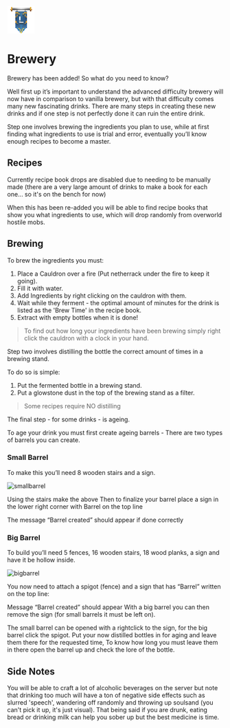 ![ribbon](L-ribbon.png) 

# Brewery


Brewery has been added! So what do you need to know?

Well first up it’s important to understand the advanced difficulty brewery will now have in comparison to vanilla brewery, but with that difficulty comes many new fascinating drinks. There are many steps in creating these new drinks and if one step is not perfectly done it can ruin the entire drink.

Step one involves brewing the ingredients you plan to use, while at first finding what ingredients to use is trial and error, eventually you’ll know enough recipes to become a master.

## Recipes

Currently recipe book drops are disabled due to needing to be manually made (there are a very large amount of drinks to make a book for each one... so it's on the bench for now)

When this has been re-added you will be able to find recipe books that show you what ingredients to use, which will drop randomly from overworld hostile mobs.

## Brewing

To brew the ingredients you must:

1. Place a Cauldron over a fire (Put netherrack under the fire to keep it going).
2. Fill it with water.
3. Add Ingredients by right clicking on the cauldron with them.
4. Wait while they ferment - the optimal amount of minutes for the drink is listed as the 'Brew Time' in the recipe book.
5. Extract with empty bottles when it is done!

>To find out how long your ingredients have been brewing simply right click the cauldron with a clock in your hand.

Step two involves distilling the bottle the correct amount of times in a brewing stand.

To do so is simple:

1. Put the fermented bottle in a brewing stand.
2. Put a glowstone dust in the top of the brewing stand as a filter.

>Some recipes require NO distilling

The final step - for some drinks - is ageing.

To age your drink you must first create ageing barrels - There are two types of barrels you can create.

### Small Barrel
To make this you’ll need 8 wooden stairs and a sign.

![smallbarrel](https://i.gyazo.com/f1356a5e91e1a919ed159d77027d2be4.png)

Using the stairs make the above
Then to finalize your barrel place a sign in the lower right corner with Barrel on the top line

The message “Barrel created” should appear if done correctly

### Big Barrel
To build you’ll need 5 fences, 16 wooden stairs, 18 wood planks, a sign and have it be hollow inside.

![bigbarrel]()

You now need to attach a spigot (fence) and a sign that has “Barrel” written on the top line:

Message “Barrel created” should appear
With a big barrel you can then remove the sign (for small barrels it must be left on).

The small barrel can be opened with a rightclick to the sign, for the big barrel click the spigot.
Put your now distilled bottles in for aging and leave them there for the requested time,
To know how long you must leave them in there open the barrel up and check the lore of the bottle.

## Side Notes
You will be able to craft a lot of alcoholic beverages on the server but note that drinking too much will have a ton of negative side effects such as slurred 'speech', wandering off randomly and throwing up soulsand (you can't pick it up, it's just visual). That being said if you are drunk, eating bread or drinking milk can help you sober up but the best medicine is time. 
